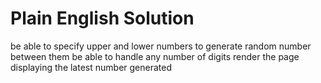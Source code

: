 # Plain English Solution

be able to specify upper and lower numbers to generate random number between them
be able to handle any number of digits
render the page displaying the latest number generated
